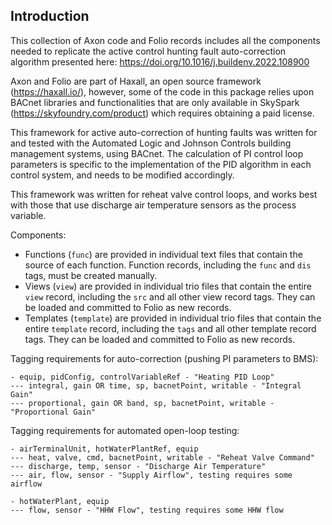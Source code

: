 ## Introduction

This collection of Axon code and Folio records includes all the components needed to 
replicate the active control hunting fault auto-correction algorithm presented here:
https://doi.org/10.1016/j.buildenv.2022.108900

Axon and Folio are part of Haxall, an open source framework (https://haxall.io/),
however, some of the code in this package relies upon BACnet libraries and
functionalities that are only available in SkySpark (https://skyfoundry.com/product)
which requires obtaining a paid license.

This framework for active auto-correction of hunting faults was written for and
tested with the Automated Logic and Johnson Controls building management systems,
using BACnet. The calculation of PI control loop parameters is specific to the
implementation of the PID algorithm in each control system, and needs to be
modified accordingly.

This framework was written for reheat valve control loops, and works best with
those that use discharge air temperature sensors as the process variable. 

Components:
- Functions (`func`) are provided in individual text files that contain the source of
  each function. Function records, including the `func` and `dis` tags, must be
  created manually.
- Views (`view`) are provided in individual trio files that contain the entire `view`
  record, including the `src` and all other view record tags. They can be loaded
  and committed to Folio as new records.
- Templates (`template`) are provided in individual trio files that contain the entire
  `template` record, including the `tags` and all other template record tags. They
  can be loaded and committed to Folio as new records.

Tagging requirements for auto-correction (pushing PI parameters to BMS):
```
- equip, pidConfig, controlVariableRef - "Heating PID Loop"
--- integral, gain OR time, sp, bacnetPoint, writable - "Integral Gain"
--- proportional, gain OR band, sp, bacnetPoint, writable - "Proportional Gain"
```

Tagging requirements for automated open-loop testing:
```
- airTerminalUnit, hotWaterPlantRef, equip
--- heat, valve, cmd, bacnetPoint, writable - "Reheat Valve Command"
--- discharge, temp, sensor - "Discharge Air Temperature"
--- air, flow, sensor - "Supply Airflow", testing requires some airflow

- hotWaterPlant, equip
--- flow, sensor - "HHW Flow", testing requires some HHW flow
```
